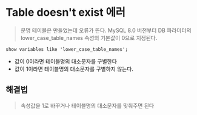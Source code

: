 # Table doesn't exist 에러
> 분명 테이블은 만들었는데 오류가 뜬다. MySQL 8.0 버전부터 DB 파라미터의 lower_case_table_names 속성의 기본값이 0으로 지정된다.

```
show variables like 'lower_case_table_names';
```

- 값이 0이라면 테이블명의 대소문자를 구별한다
- 값이 1이라면 테이블명의 대소문자를 구별하지 않는다.


## 해결법
> 속성값을 1로 바꾸거나 테이블명의 대소문자를 맞춰주면 된다
